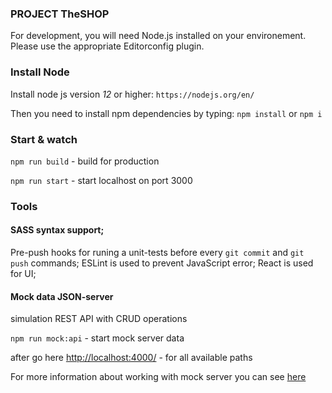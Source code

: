 ### PROJECT TheSHOP

For development, you will need Node.js installed on your environement. Please use the appropriate Editorconfig plugin.

### Install Node
Install node js version _12_ or higher: ```https://nodejs.org/en/```

Then you need to install npm dependencies by typing: ```npm install``` or ```npm i```

### Start & watch
```npm run build``` - build for production

```npm run start``` - start localhost on port 3000

### Tools

#### SASS syntax support;
Pre-push hooks for runing a unit-tests before every ```git commit``` and ```git push``` commands;
ESLint is used to prevent JavaScript error;
React is used for UI;

#### Mock data JSON-server
simulation REST API with CRUD operations

```npm run mock:api``` - start mock server data

after go here [http://localhost:4000/](http://localhost:4000/) - for all available paths

For more information about working with mock server you can see [here](./JSON-server.md)

